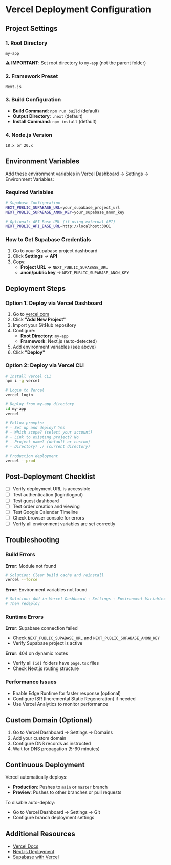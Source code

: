 # Vercel Deployment Configuration

## Project Settings

### 1. Root Directory
```
my-app
```
⚠️ **IMPORTANT**: Set root directory to `my-app` (not the parent folder)

### 2. Framework Preset
```
Next.js
```

### 3. Build Configuration
- **Build Command**: `npm run build` (default)
- **Output Directory**: `.next` (default)
- **Install Command**: `npm install` (default)

### 4. Node.js Version
```
18.x or 20.x
```

## Environment Variables

Add these environment variables in Vercel Dashboard → Settings → Environment Variables:

### Required Variables

```bash
# Supabase Configuration
NEXT_PUBLIC_SUPABASE_URL=your_supabase_project_url
NEXT_PUBLIC_SUPABASE_ANON_KEY=your_supabase_anon_key

# Optional: API Base URL (if using external API)
NEXT_PUBLIC_API_BASE_URL=http://localhost:3001
```

### How to Get Supabase Credentials

1. Go to your Supabase project dashboard
2. Click **Settings** → **API**
3. Copy:
   - **Project URL** → `NEXT_PUBLIC_SUPABASE_URL`
   - **anon/public key** → `NEXT_PUBLIC_SUPABASE_ANON_KEY`

## Deployment Steps

### Option 1: Deploy via Vercel Dashboard

1. Go to [vercel.com](https://vercel.com)
2. Click **"Add New Project"**
3. Import your GitHub repository
4. Configure:
   - **Root Directory**: `my-app`
   - **Framework**: Next.js (auto-detected)
5. Add environment variables (see above)
6. Click **"Deploy"**

### Option 2: Deploy via Vercel CLI

```bash
# Install Vercel CLI
npm i -g vercel

# Login to Vercel
vercel login

# Deploy from my-app directory
cd my-app
vercel

# Follow prompts:
# - Set up and deploy? Yes
# - Which scope? (select your account)
# - Link to existing project? No
# - Project name? (default or custom)
# - Directory? ./ (current directory)

# Production deployment
vercel --prod
```

## Post-Deployment Checklist

- [ ] Verify deployment URL is accessible
- [ ] Test authentication (login/logout)
- [ ] Test guest dashboard
- [ ] Test order creation and viewing
- [ ] Test Google Calendar Timeline
- [ ] Check browser console for errors
- [ ] Verify all environment variables are set correctly

## Troubleshooting

### Build Errors

**Error**: Module not found
```bash
# Solution: Clear build cache and reinstall
vercel --force
```

**Error**: Environment variables not found
```bash
# Solution: Add in Vercel Dashboard → Settings → Environment Variables
# Then redeploy
```

### Runtime Errors

**Error**: Supabase connection failed
- Check `NEXT_PUBLIC_SUPABASE_URL` and `NEXT_PUBLIC_SUPABASE_ANON_KEY`
- Verify Supabase project is active

**Error**: 404 on dynamic routes
- Verify all `[id]` folders have `page.tsx` files
- Check Next.js routing structure

### Performance Issues

- Enable Edge Runtime for faster response (optional)
- Configure ISR (Incremental Static Regeneration) if needed
- Use Vercel Analytics to monitor performance

## Custom Domain (Optional)

1. Go to Vercel Dashboard → Settings → Domains
2. Add your custom domain
3. Configure DNS records as instructed
4. Wait for DNS propagation (5-60 minutes)

## Continuous Deployment

Vercel automatically deploys:
- **Production**: Pushes to `main` or `master` branch
- **Preview**: Pushes to other branches or pull requests

To disable auto-deploy:
- Go to Vercel Dashboard → Settings → Git
- Configure branch deployment settings

## Additional Resources

- [Vercel Docs](https://vercel.com/docs)
- [Next.js Deployment](https://nextjs.org/docs/deployment)
- [Supabase with Vercel](https://supabase.com/docs/guides/getting-started/quickstarts/nextjs)